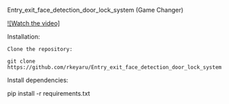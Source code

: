 Entry_exit_face_detection_door_lock_system (Game Changer)



[![Watch the video]](https://drive.google.com/file/d/12Nt5RoJA4h1DxCD1tyD9D5_Bt37M3R8f/view?usp=drivesdk)


Installation:

    Clone the repository:

    git clone https://github.com/rkeyaru/Entry_exit_face_detection_door_lock_system

Install dependencies:

pip install -r requirements.txt
